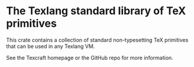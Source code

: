 # The Texlang standard library of TeX primitives

This crate contains a collection of standard non-typesetting
    TeX primitives that can be used in any Texlang VM.

See the Texcraft homepage or the GitHub repo for more information.
